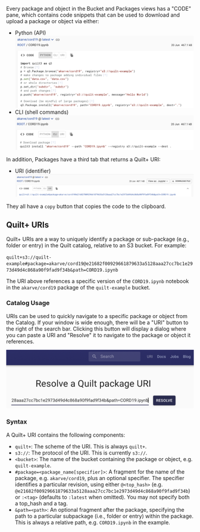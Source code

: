 <!-- markdownlint-disable-next-line first-line-h1 -->
Every package and object in the Bucket and Packages views has a "CODE" pane,
which contains code snippets that can be used to download and upload a package
or object via either:

- Python (API) ![Python](../imgs/uri-python.png)
- CLI (shell commands) ![CLI](../imgs/uri-cli.png)

In addition, Packages have a third tab that returns a Quilt+ URI:

- URI (identifier) ![URI](../imgs/uri-uri.png)

They all have a `copy` button that copies the code to the clipboard.

## Quilt+ URIs

Quilt+ URIs are a way to uniquely identify a package or sub-package (e.g.,
folder or entry) in the Quilt catalog, relative to an S3 bucket. For example:

<!-- markdownlint-disable-next-line line-length -->
`quilt+s3://quilt-example#package=akarve/cord19@e21682f00929661879633a5128aaa27cc7bc1e2973d49d4c868a90f9fad9f34b&path=CORD19.ipynb`

The URI above references a specific version of the `CORD19.ipynb` notebook in
the `akarve/cord19` package of the `quilt-example` bucket.

### Catalog Usage

URIs can be used to quickly navigate to a specific package or object from the
Catalog. If your window is wide enough, there will be a "URI" button to the
right of the search bar.  Clicking this button will display a dialog where you
can paste a URI and "Resolve" it to navigate to the package or object it
references.

![Resolving URIs](../imgs/uri-resolve.png)

### Syntax

A Quilt+ URI contains the following components:

- `quilt+`: The scheme of the URI. This is always `quilt+`.
- `s3://`: The protocol of the URI. This is currently `s3://`.
- `<bucket>`: The name of the bucket containing the package or object, e.g.
  `quilt-example`.
- `#package=<package_name[specifier]>`: A fragment for the name of the package,
  e.g. `akarve/cord19`, plus an optional specifier. The specifier identifies a
  particular revision, using either `@<top_hash>` (e.g.
  `@e21682f00929661879633a5128aaa27cc7bc1e2973d49d4c868a90f9fad9f34b`) or
  `:<tag>` (defaults to `:latest` when omitted). You may not specify both a
  top_hash and a tag.
- `&path=<path>`: An optional fragment after the package, specifying the path to
  a particular subpackage (i.e., folder or entry) within the package. This is
  always a relative path, e.g. `CORD19.ipynb` in the example.
